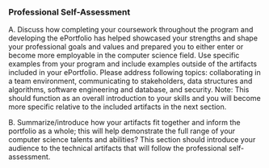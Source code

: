 ### Professional Self-Assessment
A. Discuss how completing your coursework throughout the program and developing the ePortfolio has helped showcased your strengths and shape your professional goals and values 
and prepared you to either enter or become more employable in the computer science field. Use specific examples from your program and include examples outside of the artifacts 
included in your ePortfolio. Please address following topics: collaborating in a team environment, communicating to stakeholders, data structures and algorithms, 
software engineering and database, and security. Note: This should function as an overall introduction to your skills and you will become more specific relative to the 
included artifacts in the next section. 

B. Summarize/introduce how your artifacts fit together and inform the portfolio as a whole; this will help demonstrate the full range of your computer science talents and 
abilities? This section should introduce your audience to the technical artifacts that will follow the professional self-assessment.
